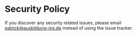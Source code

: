 # Security Policy

If you discover any security related issues, please email patrick@ausbildung-ms.de instead of using the issue tracker.

